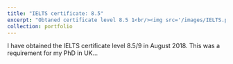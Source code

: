 ```yaml
---
title: "IELTS certificate: 8.5"
excerpt: "Obtaned certificate level 8.5 1<br/><img src='/images/IELTS.png'>"
collection: portfolio
---
```


I have obtained the IELTS certificate level 8.5/9 in August 2018.
This was a requirement for my PhD in UK...

